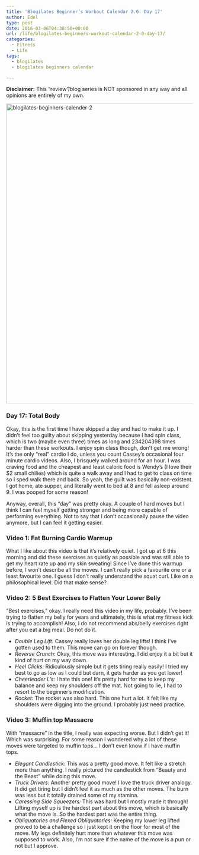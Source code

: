 ```yaml
---
title: 'Blogilates Beginner’s Workout Calendar 2.0: Day 17'
author: Edel
type: post
date: 2016-03-06T04:38:50+00:00
url: /life/blogilates-beginners-workout-calendar-2-0-day-17/
categories:
  - Fitness
  - Life
tags:
  - blogilates
  - blogilates beginners calendar

---
```

**Disclaimer:** This &#8220;review&#8221;/blog series is NOT sponsored in any way and all opinions are entirely of my own.

<a href="http://scattered.me/wp-content/uploads/2016/02/blogilates-beginners-calender-2.png" rel="attachment wp-att-11076"><img src="http://scattered.me/wp-content/uploads/2016/02/blogilates-beginners-calender-2-1024x806.png" alt="blogilates-beginners-calender-2" width="1024" height="806" class="alignnone size-large wp-image-11076" srcset="http://erzadel.net/blog/wp-content/uploads/2016/02/blogilates-beginners-calender-2-1024x806.png 1024w, http://erzadel.net/blog/wp-content/uploads/2016/02/blogilates-beginners-calender-2-300x236.png 300w, http://erzadel.net/blog/wp-content/uploads/2016/02/blogilates-beginners-calender-2-768x604.png 768w" sizes="(max-width: 1024px) 100vw, 1024px" /></a>

### Day 17: Total Body

Okay, this is the first time I have skipped a day and had to make it up. I didn&#8217;t feel too guilty about skipping yesterday because I had spin class, which is two (maybe even three) times as long and 234204398 times harder than these workouts. I enjoy spin class though, don&#8217;t get me wrong! It&#8217;s the only &#8220;real&#8221; cardio I do, unless you count Cassey&#8217;s occasional four minute cardio videos. Also, I brisquely walked around for an hour. I was craving food and the cheapest and least caloric food is Wendy&#8217;s (I love their $2 small chilies) which is quite a walk away and I had to get to class on time so I sped walk there and back. So yeah, the guilt was basically non-existent. I got home, ate supper, and literally went to bed at 8 and fell asleep around 9. I was pooped for some reason!

Anyway, overall, this &#8220;day&#8221; was pretty okay. A couple of hard moves but I think I can feel myself getting stronger and being more capable of performing everything. Not to say that I don&#8217;t occasionally pause the video anymore, but I can feel it getting easier.

### Video 1: Fat Burning Cardio Warmup

What I like about this video is that it&#8217;s relatively quiet. I got up at 6 this morning and did these exercises as quietly as possible and was still able to get my heart rate up and my skin sweating! Since I&#8217;ve done this warmup before, I won&#8217;t describe all the moves. I can&#8217;t really pick a favourite one or a least favourite one. I guess I don&#8217;t really understand the squat curl. Like on a philosophical level. Did that make sense?

<div class="flex-video">
</div>

### Video 2: 5 Best Exercises to Flatten Your Lower Belly

&#8220;Best exercises,&#8221; okay. I really need this video in my life, probably. I&#8217;ve been trying to flatten my belly for years and ultimately, this is what my fitness kick is trying to accomplish! Also, I do not recommend abs/belly exercises right after you eat a big meal. Do not do it.

<div class="flex-video">
</div>

  * _Double Leg Lift:_ Cassey really loves her double leg lifts! I think I&#8217;ve gotten used to them. This move can go on forever though.
  * _Reverse Crunch:_ Okay, this move was interesting. I did enjoy it a bit but it kind of hurt on my way down.
  * _Heel Clicks:_ Ridiculously simple but it gets tiring really easily! I tried my best to go as low as I could but darn, it gets harder as you get lower!
  * _Cheerleader L&#8217;s:_ I hate this one! It&#8217;s pretty hard for me to keep my balance and keep my shoulders off the mat. Not going to lie, I had to resort to the beginner&#8217;s modification.
  * _Rocket:_ The rocket was also hard. This one hurt a lot. It felt like my shoulders were digging into the ground. I probably just need practice.

### Video 3: Muffin top Massacre

With &#8220;massacre&#8221; in the title, I really was expecting worse. But I didn&#8217;t get it! Which was surprising. For some reason I wondered why a lot of these moves were targeted to muffin tops&#8230; I don&#8217;t even know if I have muffin tops.

<div class="flex-video">
</div>

  * _Elegant Candlestick:_ This was a pretty good move. It felt like a stretch more than anything. I really pictured the candlestick from &#8220;Beauty and the Beast&#8221; while doing this move.
  * _Truck Drivers:_ Another pretty good move! I love the truck driver analogy. It did get tiring but I didn&#8217;t feel it as much as the other moves. The burn was less but it totally drained some of my stamina.
  * _Caressing Side Squeezers:_ This was hard but I mostly made it through! Lifting myself up is the hardest part about this move, which is basically what the move is. So the hardest part was the entire thing.
  * _Obliquatories and Flexed Obliquatories:_ Keeping my lower leg lifted proved to be a challenge so I just kept it on the floor for most of the move. My legs definitely hurt more than whatever this move was supposed to work. Also, I&#8217;m not sure if the name of the move is a pun or not but I approve.

<ol class="footnote">
</ol>